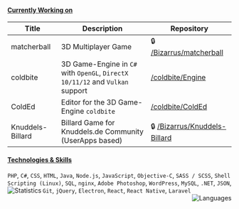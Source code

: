 #### [**Currently Working on**]()

| Title        | Description           | Repository  |
| ------------- |-------------| -----|
| matcherball      | 3D Multiplayer Game | :lock: [/Bizarrus/matcherball](https://github.com/Bizarrus/matcherball) |
| coldbite      | 3D Game-Engine in `C#` with `OpenGL`, `DirectX 10/11/12` and `Vulkan` support      |             [/coldbite/Engine](https://github.com/coldbite/Engine) |
| ColdEd      | Editor for the 3D Game-Engine `coldbite`      |   [/coldbite/ColdEd](https://github.com/coldbite/ColdEd) |
| Knuddels-Billard | Billard Game for Knuddels.de Community (UserApps based)      | :lock: [/Bizarrus/Knuddels-Billard](https://github.com/Bizarrus/Knuddels-Billard) |

#### [**Technologies & Skills**]()
`PHP`, `C#`, `CSS`, `HTML`, `Java`, `Node.js`, `JavaScript`, `Objective-C`, `SASS / SCSS`, `Shell Scripting (Linux)`, `SQL`, `nginx`, `Adobe Photoshop`, `WordPress`, `MySQL`, `.NET`, `JSON`, `Git`, `jQuery`, `Electron`, `React`, `React Native`, `Laravel`
<img alt="Statistics" align="left" src="https://stats-rust.vercel.app/api?username=Bizarrus&count_private=true&custom_title=Statistics&include_all_commits=true&show_icons=true&title_color=0366D6&text_color=24292E&icon_color=4F5D95&locale=de&hide_border=true" /><img alt="Languages" align="right" src="https://stats-rust.vercel.app/api/top-langs/?username=Bizarrus&hide=lua&langs_count=10" />
